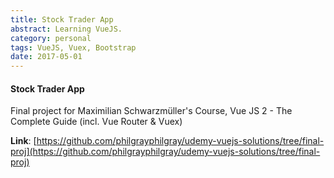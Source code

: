 ```yaml
---
title: Stock Trader App
abstract: Learning VueJS.
category: personal
tags: VueJS, Vuex, Bootstrap
date: 2017-05-01
---
```


#### Stock Trader App

Final project for Maximilian Schwarzmüller's Course, Vue JS 2 - The Complete Guide (incl. Vue Router & Vuex)

**Link**: [https://github.com/philgrayphilgray/udemy-vuejs-solutions/tree/final-proj](https://github.com/philgrayphilgray/udemy-vuejs-solutions/tree/final-proj)
